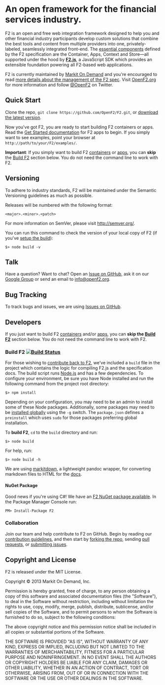 # An open framework for the financial services industry.

F2 is an open and free web integration framework designed to help you and other financial industry participants develop custom solutions that combine the best tools and content from multiple providers into one, privately-labeled, seamlessly integrated front-end. The [essential components](http://docs.openf2.org/index.html#framework) defined by the F2 specification are the Container, Apps, Context and Store&mdash;all supported under the hood by **[F2.js](http://docs.openf2.org/f2js-sdk.html)**, a JavaScript SDK which provides an extensible foundation powering all F2-based web applications. 

F2 is currently maintained by [Markit On Demand](http://www.markitondemand.com) and you're encouraged to read [more details about the management of the F2 spec](http://docs.openf2.org/#spec-management). Visit [OpenF2.org](http://www.openf2.org) for more information and follow [@OpenF2](http://twitter.com/OpenF2) on Twitter.

## Quick Start

Clone the repo, `git clone https://github.com/OpenF2/F2.git`, or [download the latest version](https://github.com/OpenF2/F2/zipball/master).

Now you've got F2, you are ready to start building F2 containers or apps. Read the [Get Started documentation](http://docs.openf2.org/app-development.html) for F2 apps to begin. If you simply want to see examples, point your browser at `http://path/to/your/F2/examples/`.

**Important**: If you simply want to build F2 [containers](http://docs.openf2.org/container-development.html) or [apps](http://docs.openf2.org/app-development.html), you can **skip** the [Build F2](#build-f2-) section below. You do not need the command line to work with F2.

## Versioning

To adhere to industry standards, F2 will be maintained under the Semantic Versioning guidelines as much as possible.

Releases will be numbered with the following format:

`<major>.<minor>.<patch>`

For more information on SemVer, please visit <http://semver.org/>.

You can run this command to check the version of your local copy of F2 (if you've [setup the build](#developers)):

`$> node build -v`

## Talk

Have a question? Want to chat? Open an [Issue on GitHub](https://github.com/OpenF2/F2/issues), ask it on our [Google Group](https://groups.google.com/forum/#!forum/OpenF2) or send an email to <info@openf2.org>.

## Bug Tracking

To track bugs and issues, we are using [Issues on GitHub](https://github.com/OpenF2/F2/issues).

## Developers

If you just want to build F2 [containers](http://docs.openf2.org/container-development.html) and/or [apps](http://docs.openf2.org/app-development.html), you can **skip the [Build F2](#build-f2)** section below. You do not need the command line to work with F2.

### Build F2 [![Build Status](https://travis-ci.org/OpenF2/F2.png?branch=master)](https://travis-ci.org/OpenF2/F2)

For those wishing to [contribute back to F2](CONTRIBUTING.md), we've included a `build` file in the project which contains the logic for compiling F2.js and the specification docs. The build script runs [Node.js](http://nodejs.org/) and has a few dependencies. To configure your environment, be sure you have Node installed and run the following command from the project root directory:

`$> npm install`

Depending on your configuration, you may need to be an admin to install some of these Node packages. Additionally, some packages may need to be [installed globally](http://blog.nodejs.org/2011/03/23/npm-1-0-global-vs-local-installation/) using the `-g` switch. The `package.json` defines a `preinstall` which uses `sudo` for those packages preferring global installation.

To **build F2**, `cd` to the `build` directory and run:

`$> node build`

For help, run:

`$> node build -h`

We are using [markitdown](https://github.com/markitondemand/markitdown), a lightweight pandoc wrapper, for converting markdown files to HTML for the [docs](http://docs.openf2.org).

#### NuGet Package

Good news if you're using C#! We have an [F2 NuGet package available](https://nuget.org/packages/F2/). In the Package Manager Console run:

`PM> Install-Package F2`

### Collaboration 

Join our team and help contribute to F2 on GitHub. Begin by reading our [contribution guidelines](CONTRIBUTING.md), and then start by [forking the repo](https://github.com/OpenF2/F2/fork_select), sending [pull requests](https://help.github.com/articles/using-pull-requests), or [submitting issues](https://github.com/OpenF2/F2/issues).

## Copyright and License

F2 is released under the MIT License.

Copyright &copy; 2013 Markit On Demand, Inc.

Permission is hereby granted, free of charge, to any person obtaining a copy of this software and associated documentation files (the "Software"), to deal in the Software without restriction, including without limitation the rights to use, copy, modify, merge, publish, distribute, sublicense, and/or sell copies of the Software, and to permit persons to whom the Software is furnished to do so, subject to the following conditions:

The above copyright notice and this permission notice shall be included in all copies or substantial portions of the Software.

THE SOFTWARE IS PROVIDED "AS IS", WITHOUT WARRANTY OF ANY KIND, EXPRESS OR IMPLIED, INCLUDING BUT NOT LIMITED TO THE WARRANTIES OF MERCHANTABILITY, FITNESS FOR A PARTICULAR PURPOSE AND NONINFRINGEMENT. IN NO EVENT SHALL THE AUTHORS OR COPYRIGHT HOLDERS BE LIABLE FOR ANY CLAIM, DAMAGES OR OTHER LIABILITY, WHETHER IN AN ACTION OF CONTRACT, TORT OR OTHERWISE, ARISING FROM, OUT OF OR IN CONNECTION WITH THE SOFTWARE OR THE USE OR OTHER DEALINGS IN THE SOFTWARE.

